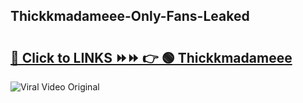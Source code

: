 
 ## Thickkmadameee-Only-Fans-Leaked

# <h2><a href="https://clipsfans.com/Thickkmadameee&ref=git">🔗 Click to LINKS ⏩⏩ 👉 🟢 Thickkmadameee </a></h2>

<a href="https://clipsfans.com/Thickkmadameee&ref=git" rel="nofollow" data-target="animated-image.originalLink"><img src="https://i.ibb.co.com/xMMVF88/686577567.gif" alt="Viral Video Original" style="max-width: 100%; display: inline-block;" data-target="animated-image.originalImage"></a>
